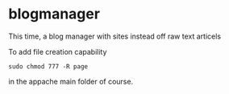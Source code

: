 # blogmanager
This time, a blog manager with sites instead off raw text articels

To  add file creation capability 
```
sudo chmod 777 -R page
```
in the appache main folder of course.
